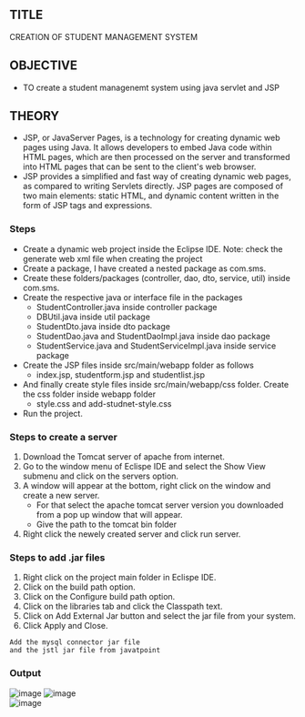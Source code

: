 ## TITLE 
CREATION OF STUDENT MANAGEMENT SYSTEM

## OBJECTIVE
* TO create a student managenemt system using java servlet and JSP

## THEORY
- JSP, or JavaServer Pages, is a technology for creating dynamic web pages using Java. It allows developers to embed Java code within HTML pages, which are then processed on the server and transformed into HTML pages that can be sent to the client's web browser.
- JSP provides a simplified and fast way of creating dynamic web pages, as compared to writing Servlets directly. JSP pages are composed of two main elements: static HTML, and dynamic content written in the form of JSP tags and expressions.

### Steps
- Create a dynamic web project inside the Eclipse IDE. Note: check the generate web xml file when creating the project
- Create a package, I have created a nested package as com.sms.
- Create these folders/packages (controller, dao, dto, service, util) inside com.sms.
- Create the respective java or interface file in the packages
  - StudentController.java inside controller package
  - DBUtil.java inside util package
  - StudentDto.java inside dto package
  - StudentDao.java and StudentDaoImpl.java inside dao package
  - StudentService.java and StudentServiceImpl.java inside service package
- Create the JSP files inside src/main/webapp folder as follows
  - index.jsp, studentform.jsp and studentlist.jsp
- And finally create style files inside src/main/webapp/css folder. Create the css folder inside webapp folder
  - style.css and add-studnet-style.css
- Run the project.

### Steps to create a server
1. Download the Tomcat server of apache from internet.
2. Go to the window menu of Eclispe IDE and select the Show View submenu and click on the servers option.
3. A window will appear at the bottom, right click on the window and create a new server.
    - For that select the apache tomcat server version you downloaded from a pop up window that will appear.
    - Give the path to the tomcat bin folder
4. Right click the newely created server and click run server.

### Steps to add .jar files
1. Right click on the project main folder in Eclispe IDE.
2. Click on the build path option.
3. Click on the Configure build path option.
4. Click on the libraries tab and click the Classpath text.
5. Click on Add External Jar button and select the jar file from your system.
6. Click Apply and Close.
```
Add the mysql connector jar file
and the jstl jar file from javatpoint
```

### Output
  ![image](https://user-images.githubusercontent.com/53470604/220833823-ee13be69-7231-4736-93cb-9eef61789b14.png)
  ![image](https://user-images.githubusercontent.com/53470604/220833893-28703d8b-3faf-42d0-a5ac-63dc849e9251.png)   
  ![image](https://user-images.githubusercontent.com/53470604/220833987-1c011606-6335-4e77-a96c-7e355db713d9.png)
  
